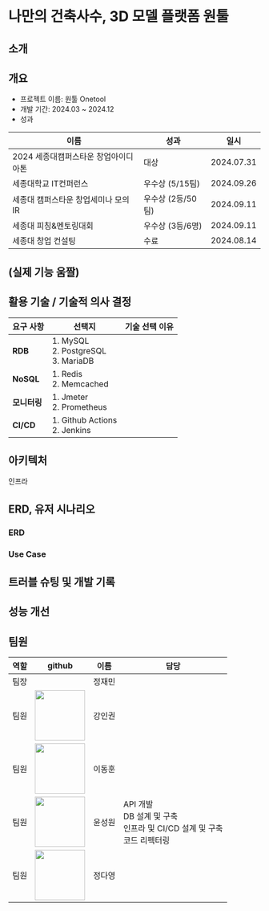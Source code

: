 # 나만의 건축사수, 3D 모델 플랫폼 원툴

## 소개

<!-- 기대 효과, 동기 -->

## 개요

- 프로젝트 이름: 원툴 Onetool
- 개발 기간: 2024.03 ~ 2024.12
- 성과

| 이름 | 성과 | 일시 |
| --- | --- | --- |
| 2024 세종대캠퍼스타운 창업아이디아톤 | 대상 | 2024.07.31 |
| 세종대학교 IT컨퍼런스 | 우수상 (5/15팀) | 2024.09.26 |
| 세종대 캠퍼스타운 창업세미나 모의 IR | 우수상 (2등/50팀) | 2024.09.11 |
| 세종대 피칭&멘토링대회 | 우수상 (3등/6명) | 2024.09.11 |
| 세종대 창업 컨설팅 | 수료 | 2024.08.14 |

## (실제 기능 움짤)
## 활용 기술 / 기술적 의사 결정

| **요구 사항** | **선택지** | **기술 선택 이유** |
| ----- | ------ | ----------- |
| **RDB** | 1. MySQL <br/> 2. PostgreSQL <br/> 3. MariaDB |  |
| **NoSQL** | 1. Redis <br/> 2. Memcached |  |
| **모니터링** | 1. Jmeter <br/> 2. Prometheus |  |
| **CI/CD** | 1. Github Actions <br/> 2. Jenkins |  |

<!-- DB, 부하테스트, 모니터링, CICD, 검색기능개선(동적쿼리, 인덱스 등등) -->

## 아키텍처
인프라
## ERD, 유저 시나리오

### ERD

### Use Case

## 트러블 슈팅 및 개발 기록
<!-- 도면 구매, 도면 검색, 도면 업로드 -->
## 성능 개선

## 팀원

|역할|github|이름|담당|
|---|---|---|---|
|팀장|  | 정재민 ||
|팀원| [<img src="https://avatars.githubusercontent.com/u/105264785?v=4" height=100 width=100>](https://github.com/tnqkr3494) | 강인권 | |
|팀원| [<img src="https://avatars.githubusercontent.com/u/123933574?v=4" height=100 width=100>](https://github.com/LEEDONGH00N) | 이동훈 ||
|팀원| [<img src="https://avatars.githubusercontent.com/u/63222221?v=4" height=100 width=100> ](https://github.com/mete0rfish)| 윤성원 | API 개발 <br/> DB 설계 및 구축 <br/> 인프라 및 CI/CD 설계 및 구축 <br/> 코드 리펙터링 |
|팀원| [<img src="https://avatars.githubusercontent.com/u/92675692?v=4" height=100 width=100> ](https://github.com/day024) | 정다영 ||
